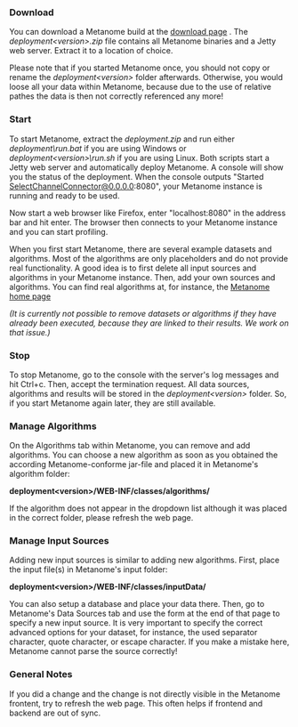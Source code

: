 ### Download
You can download a Metanome build at the [download page](https://www.hpi.uni-potsdam.de/naumann/sites/metanome/files/) . The _deployment\<version\>.zip_ file contains all Metanome binaries and a Jetty web server. Extract it to a location of choice. 

Please note that if you started Metanome once, you should not copy or rename the _deployment\<version\>_ folder afterwards. Otherwise, you would loose all your data within Metanome, because due to the use of relative pathes the data is then not correctly referenced any more!

### Start
To start Metanome, extract the _deployment<version>.zip_ and run either _deployment<version>\run.bat_ if you are using Windows or _deployment\<version\>\run.sh_ if you are using Linux. Both scripts start a Jetty web server and automatically deploy Metanome. A console will show you the status of the deployment. When the console outputs "Started SelectChannelConnector@0.0.0.0:8080", your Metanome instance is running and ready to be used. 

Now start a web browser like Firefox, enter "localhost:8080" in the address bar and hit enter. The browser then connects to your Metanome instance and you can start profiling.

When you first start Metanome, there are several example datasets and algorithms. Most of the algorithms are only placeholders and do not provide real functionality. A good idea is to first delete all input sources and algorithms in your Metanome instance. Then, add your own sources and algorithms. You can find real algorithms at, for instance, the [Metanome home page](https://hpi.de/naumann/projects/data-profiling-and-analytics/metanome-data-profiling.html)

_(It is currently not possible to remove datasets or algorithms if they have already been executed, because they are linked to their results. We work on that issue.)_

### Stop
To stop Metanome, go to the console with the server's log messages and hit Ctrl+c. Then, accept the termination request. All data sources, algorithms and results will be stored in the _deployment\<version\>_ folder. So, if you start Metanome again later, they are still available.

### Manage Algorithms
On the Algorithms tab within Metanome, you can remove and add algorithms. You can choose a new algorithm as soon as you obtained the according Metanome-conforme jar-file and placed it in Metanome's algorithm folder: 

**deployment\<version\>/WEB-INF/classes/algorithms/**

If the algorithm does not appear in the dropdown list although it was placed in the correct folder, please refresh the web page.

### Manage Input Sources
Adding new input sources is similar to adding new algorithms. First, place the input file(s) in Metanome's input folder:

**deployment\<version\>/WEB-INF/classes/inputData/**

You can also setup a database and place your data there. Then, go to Metanome's Data Sources tab and use the form at the end of that page to specify a new input source. It is very important to specify the correct advanced options for your dataset, for instance, the used separator character, quote character, or escape character. If you make a mistake here, Metanome cannot parse the source correctly!

### General Notes
If you did a change and the change is not directly visible in the Metanome frontent, try to refresh the web page. This often helps if frontend and backend are out of sync. 